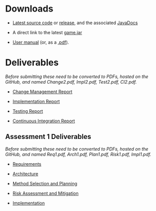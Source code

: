 # Downloads #

- [Latest source code](https://github.com/dmk940/ENG1) or [release](https://github.com/dmk940/ENG1/releases/latest), and the associated [JavaDocs](https://dmk940.github.io/ENG1/javadocs/index.html)

- A direct link to the latest [game.jar](https://raw.githubusercontent.com/dmk940/ENG1/master/game.jar)

- [User manual](https://dmk940.github.io/ENG1/user_manual) (or, as a [.pdf](https://raw.githubusercontent.com/dmk940/ENG1/master/docs/user_manual.pdf)).

# Deliverables #

_Before submitting these need to be converted to PDFs, hosted on the GitHub, and named Change2.pdf, Impl2.pdf, Test2.pdf, CI2.pdf._

-  [Change Management Report](https://docs.google.com/document/d/1fJNhM1hIgq8jTjLIWI9mm0rVmfdJC5XLgA4qqQ1VfM0/edit) 

- [Implementation Report](https://docs.google.com/document/d/1FBVD_6HIKa3srIV6r3XkTGi4hUGbE6B0pHvTVXktcWc/edit)

- [Testing Report](https://docs.google.com/document/d/1hwlQs7BF9OWVm3MtpqgTGmGukMEiHgTmsVl9sVvutvU/edit)

- [Continuous Integration Report](https://docs.google.com/document/d/1uPOeCuq9njOT-iumFfcvIN9Zi4aBj53KgcBZkbaZHK0/edit)

## Assessment 1 Deliverables ##

_Before submitting these need to be converted to PDFs, hosted on the GitHub, and named Req1.pdf, Arch1.pdf, Plan1.pdf, Risk1.pdf, Impl1.pdf._

- [Requirements](https://docs.google.com/document/d/19fdPYbHeBCcetLBsKJ8jMJbGSVPP-ZfQ/edit)

- [Architecture](https://docs.google.com/document/d/14XOxfdx9k772uunp7oCNqeZKcUW2ZWd8/edit)

- [Method Selection and Planning](https://docs.google.com/document/d/1Ivn8EV0VX260AtbZe619-eBnOeSSp96V/edit)

- [Risk Assessment and Mitigation](https://docs.google.com/document/d/1ZHW2Zr0Uzeh3p1G3WjoQ8qIvs57g-JPO/edit)

- [Implementation](https://docs.google.com/document/d/1ggVM43uvi_uNcGo4uPQ4EkgkYMznGn4k/edit)



